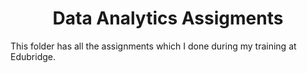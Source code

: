 <html>
  <h1 align='center'>
    Data Analytics Assigments
  </h1>
  <p1>
    This folder has all the assignments which I done during my training at Edubridge.
  </p1>
  
